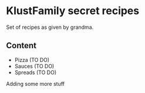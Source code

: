 # KlustFamily secret recipes

Set of recipes as given by grandma.

## Content
- Pizza (TO DO)
- Sauces (TO DO)
- Spreads (TO DO)

Adding some more stuff
